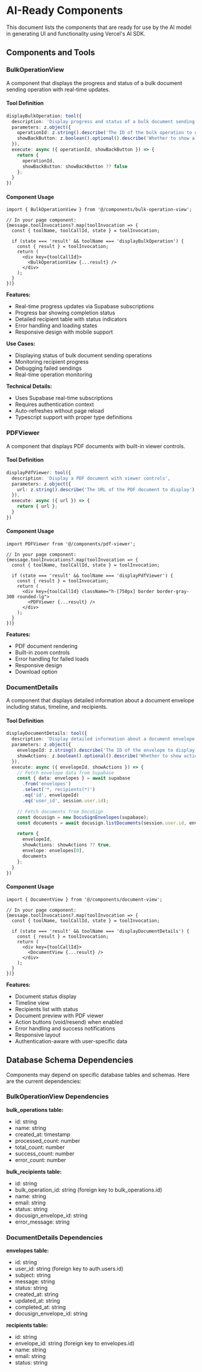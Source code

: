 # AI-Ready Components

This document lists the components that are ready for use by the AI model in generating UI and functionality using Vercel's AI SDK.

## Components and Tools

### BulkOperationView

A component that displays the progress and status of a bulk document sending operation with real-time updates.

#### Tool Definition

```typescript
displayBulkOperation: tool({
  description: 'Display progress and status of a bulk document sending operation',
  parameters: z.object({
    operationId: z.string().describe('The ID of the bulk operation to display'),
    showBackButton: z.boolean().optional().describe('Whether to show a back button')
  }),
  execute: async ({ operationId, showBackButton }) => {
    return {
      operationId,
      showBackButton: showBackButton ?? false
    };
  }
})
```

#### Component Usage

```tsx
import { BulkOperationView } from '@/components/bulk-operation-view';

// In your page component:
{message.toolInvocations?.map(toolInvocation => {
  const { toolName, toolCallId, state } = toolInvocation;

  if (state === 'result' && toolName === 'displayBulkOperation') {
    const { result } = toolInvocation;
    return (
      <div key={toolCallId}>
        <BulkOperationView {...result} />
      </div>
    );
  }
})}
```

**Features:**
- Real-time progress updates via Supabase subscriptions
- Progress bar showing completion status
- Detailed recipient table with status indicators
- Error handling and loading states
- Responsive design with mobile support

**Use Cases:**
- Displaying status of bulk document sending operations
- Monitoring recipient progress
- Debugging failed sendings
- Real-time operation monitoring

**Technical Details:**
- Uses Supabase real-time subscriptions
- Requires authentication context
- Auto-refreshes without page reload
- Typescript support with proper type definitions

### PDFViewer

A component that displays PDF documents with built-in viewer controls.

#### Tool Definition

```typescript
displayPdfViewer: tool({
  description: 'Display a PDF document with viewer controls',
  parameters: z.object({
    url: z.string().describe('The URL of the PDF document to display')
  }),
  execute: async ({ url }) => {
    return { url };
  }
})
```

#### Component Usage

```tsx
import PDFViewer from '@/components/pdf-viewer';

// In your page component:
{message.toolInvocations?.map(toolInvocation => {
  const { toolName, toolCallId, state } = toolInvocation;

  if (state === 'result' && toolName === 'displayPdfViewer') {
    const { result } = toolInvocation;
    return (
      <div key={toolCallId} className="h-[750px] border border-gray-300 rounded-lg">
        <PDFViewer {...result} />
      </div>
    );
  }
})}
```

**Features:**
- PDF document rendering
- Built-in zoom controls
- Error handling for failed loads
- Responsive design
- Download option

### DocumentDetails

A component that displays detailed information about a document envelope including status, timeline, and recipients.

#### Tool Definition

```typescript
displayDocumentDetails: tool({
  description: 'Display detailed information about a document envelope',
  parameters: z.object({
    envelopeId: z.string().describe('The ID of the envelope to display details for'),
    showActions: z.boolean().optional().describe('Whether to show action buttons like void and resend')
  }),
  execute: async ({ envelopeId, showActions }) => {
    // Fetch envelope data from Supabase
    const { data: envelopes } = await supabase
      .from('envelopes')
      .select('*, recipients(*)')
      .eq('id', envelopeId)
      .eq('user_id', session.user.id);

    // Fetch documents from DocuSign
    const docusign = new DocuSignEnvelopes(supabase);
    const documents = await docusign.listDocuments(session.user.id, envelope.docusign_envelope_id);

    return { 
      envelopeId, 
      showActions: showActions ?? true,
      envelope: envelopes[0],
      documents
    };
  }
})
```

#### Component Usage

```tsx
import { DocumentView } from '@/components/document-view';

// In your page component:
{message.toolInvocations?.map(toolInvocation => {
  const { toolName, toolCallId, state } = toolInvocation;

  if (state === 'result' && toolName === 'displayDocumentDetails') {
    const { result } = toolInvocation;
    return (
      <div key={toolCallId}>
        <DocumentView {...result} />
      </div>
    );
  }
})}
```

**Features:**
- Document status display
- Timeline view
- Recipients list with status
- Document preview with PDF viewer
- Action buttons (void/resend) when enabled
- Error handling and success notifications
- Responsive layout
- Authentication-aware with user-specific data

## Database Schema Dependencies

Components may depend on specific database tables and schemas. Here are the current dependencies:

### BulkOperationView Dependencies

**bulk_operations table:**
- id: string
- name: string
- created_at: timestamp
- processed_count: number
- total_count: number
- success_count: number
- error_count: number

**bulk_recipients table:**
- id: string
- bulk_operation_id: string (foreign key to bulk_operations.id)
- name: string
- email: string
- status: string
- docusign_envelope_id: string
- error_message: string 

### DocumentDetails Dependencies

**envelopes table:**
- id: string
- user_id: string (foreign key to auth.users.id)
- subject: string
- message: string
- status: string
- created_at: string
- updated_at: string
- completed_at: string
- docusign_envelope_id: string

**recipients table:**
- id: string
- envelope_id: string (foreign key to envelopes.id)
- name: string
- email: string
- status: string 